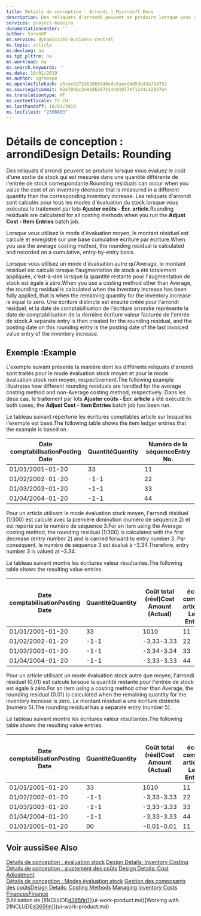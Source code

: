 ```yaml
---
title: Détails de conception - Arrondi | Microsoft Docs
description: Des reliquats d'arrondi peuvent se produire lorsque vous évaluez le coût d'une sortie de stock qui est mesurée dans une quantité différente de l'entrée de stock correspondante. Les reliquats d'arrondi sont calculés pour tous les modes d'évaluation du stock lorsque vous exécutez le traitement par lots **Ajuster coûts - Écr. article**.
services: project-madeira
documentationcenter: ''
author: SorenGP
ms.service: dynamics365-business-central
ms.topic: article
ms.devlang: na
ms.tgt_pltfrm: na
ms.workload: na
ms.search.keywords: ''
ms.date: 10/01/2019
ms.author: sgroespe
ms.openlocfilehash: a5cee9272d628b5046edc6aeed4d53b43a754752
ms.sourcegitcommit: 02e704bc3e01d62072144919774f1244c42827e4
ms.translationtype: HT
ms.contentlocale: fr-CH
ms.lasthandoff: 10/01/2019
ms.locfileid: "2306883"
---
```

# <a name="design-details-rounding"></a><span data-ttu-id="53ada-104">Détails de conception : arrondi</span><span class="sxs-lookup"><span data-stu-id="53ada-104">Design Details: Rounding</span></span>
<span data-ttu-id="53ada-105">Des reliquats d'arrondi peuvent se produire lorsque vous évaluez le coût d'une sortie de stock qui est mesurée dans une quantité différente de l'entrée de stock correspondante.</span><span class="sxs-lookup"><span data-stu-id="53ada-105">Rounding residuals can occur when you value the cost of an inventory decrease that is measured in a different quantity than the corresponding inventory increase.</span></span> <span data-ttu-id="53ada-106">Les reliquats d'arrondi sont calculés pour tous les modes d'évaluation du stock lorsque vous exécutez le traitement par lots **Ajuster coûts - Écr. article**.</span><span class="sxs-lookup"><span data-stu-id="53ada-106">Rounding residuals are calculated for all costing methods when you run the **Adjust Cost - Item Entries** batch job.</span></span>  

 <span data-ttu-id="53ada-107">Lorsque vous utilisez le mode d'évaluation moyen, le montant résiduel est calculé et enregistré sur une base cumulative écriture par écriture.</span><span class="sxs-lookup"><span data-stu-id="53ada-107">When you use the average costing method, the rounding residual is calculated and recorded on a cumulative, entry-by-entry basis.</span></span>  

 <span data-ttu-id="53ada-108">Lorsque vous utilisez un mode d'évaluation autre qu'Average, le montant résiduel est calculé lorsque l'augmentation de stock a été totalement appliquée, c'est-à-dire lorsque la quantité restante pour l'augmentation de stock est égale à zéro.</span><span class="sxs-lookup"><span data-stu-id="53ada-108">When you use a costing method other than Average, the rounding residual is calculated when the inventory increase has been fully applied, that is when the remaining quantity for the inventory increase is equal to zero.</span></span> <span data-ttu-id="53ada-109">Une écriture distincte est ensuite créée pour l'arrondi résiduel, et la date de comptabilisation de l'écriture arrondie représente la date de comptabilisation de la dernière écriture valeur facturée de l'entrée de stock.</span><span class="sxs-lookup"><span data-stu-id="53ada-109">A separate entry is then created for the rounding residual, and the posting date on this rounding entry is the posting date of the last invoiced value entry of the inventory increase.</span></span>  

## <a name="example"></a><span data-ttu-id="53ada-110">Exemple :</span><span class="sxs-lookup"><span data-stu-id="53ada-110">Example</span></span>  
 <span data-ttu-id="53ada-111">L'exemple suivant présente la manière dont les différents reliquats d'arrondi sont traités pour le mode évaluation stock moyen et pour le mode évaluation stock non moyen, respectivement.</span><span class="sxs-lookup"><span data-stu-id="53ada-111">The following example illustrates how different rounding residuals are handled for the average costing method and non-Average costing method, respectively.</span></span> <span data-ttu-id="53ada-112">Dans les deux cas, le traitement par lots **Ajuster coûts - Écr. article** a été exécuté.</span><span class="sxs-lookup"><span data-stu-id="53ada-112">In both cases, the **Adjust Cost - Item Entries** batch job has been run.</span></span>  

 <span data-ttu-id="53ada-113">Le tableau suivant répertorie les écritures comptables article sur lesquelles l'exemple est basé.</span><span class="sxs-lookup"><span data-stu-id="53ada-113">The following table shows the item ledger entries that the example is based on.</span></span>  

|<span data-ttu-id="53ada-114">Date comptabilisation</span><span class="sxs-lookup"><span data-stu-id="53ada-114">Posting Date</span></span>|<span data-ttu-id="53ada-115">Quantité</span><span class="sxs-lookup"><span data-stu-id="53ada-115">Quantity</span></span>|<span data-ttu-id="53ada-116">Numéro de la séquence</span><span class="sxs-lookup"><span data-stu-id="53ada-116">Entry No.</span></span>|  
|------------------|--------------|---------------|  
|<span data-ttu-id="53ada-117">01/01/20</span><span class="sxs-lookup"><span data-stu-id="53ada-117">01-01-20</span></span>|<span data-ttu-id="53ada-118">3</span><span class="sxs-lookup"><span data-stu-id="53ada-118">3</span></span>|<span data-ttu-id="53ada-119">1</span><span class="sxs-lookup"><span data-stu-id="53ada-119">1</span></span>|  
|<span data-ttu-id="53ada-120">01/02/20</span><span class="sxs-lookup"><span data-stu-id="53ada-120">02-01-20</span></span>|<span data-ttu-id="53ada-121">-1</span><span class="sxs-lookup"><span data-stu-id="53ada-121">-1</span></span>|<span data-ttu-id="53ada-122">2</span><span class="sxs-lookup"><span data-stu-id="53ada-122">2</span></span>|  
|<span data-ttu-id="53ada-123">01/03/20</span><span class="sxs-lookup"><span data-stu-id="53ada-123">03-01-20</span></span>|<span data-ttu-id="53ada-124">-1</span><span class="sxs-lookup"><span data-stu-id="53ada-124">-1</span></span>|<span data-ttu-id="53ada-125">3</span><span class="sxs-lookup"><span data-stu-id="53ada-125">3</span></span>|  
|<span data-ttu-id="53ada-126">01/04/20</span><span class="sxs-lookup"><span data-stu-id="53ada-126">04-01-20</span></span>|<span data-ttu-id="53ada-127">-1</span><span class="sxs-lookup"><span data-stu-id="53ada-127">-1</span></span>|<span data-ttu-id="53ada-128">4</span><span class="sxs-lookup"><span data-stu-id="53ada-128">4</span></span>|  

 <span data-ttu-id="53ada-129">Pour un article utilisant le mode évaluation stock moyen, l'arrondi résiduel (1/300) est calculé avec la première diminution (numéro de séquence 2) et est reporté sur le numéro de séquence 3.</span><span class="sxs-lookup"><span data-stu-id="53ada-129">For an item using the Average costing method, the rounding residual (1/300) is calculated with the first decrease (entry number 2) and is carried forward to entry number 3.</span></span> <span data-ttu-id="53ada-130">Par conséquent, le numéro de séquence 3 est évalué à –3,34.</span><span class="sxs-lookup"><span data-stu-id="53ada-130">Therefore, entry number 3 is valued at –3.34.</span></span>  

 <span data-ttu-id="53ada-131">Le tableau suivant montre les écritures valeur résultantes.</span><span class="sxs-lookup"><span data-stu-id="53ada-131">The following table shows the resulting value entries.</span></span>  

|<span data-ttu-id="53ada-132">Date comptabilisation</span><span class="sxs-lookup"><span data-stu-id="53ada-132">Posting Date</span></span>|<span data-ttu-id="53ada-133">Quantité</span><span class="sxs-lookup"><span data-stu-id="53ada-133">Quantity</span></span>|<span data-ttu-id="53ada-134">Coût total (réel)</span><span class="sxs-lookup"><span data-stu-id="53ada-134">Cost Amount (Actual)</span></span>|<span data-ttu-id="53ada-135">N° écriture comptable article</span><span class="sxs-lookup"><span data-stu-id="53ada-135">Item Ledger Entry No.</span></span>|<span data-ttu-id="53ada-136">Numéro de la séquence</span><span class="sxs-lookup"><span data-stu-id="53ada-136">Entry No.</span></span>|  
|------------------|--------------|----------------------------|---------------------------|---------------|  
|<span data-ttu-id="53ada-137">01/01/20</span><span class="sxs-lookup"><span data-stu-id="53ada-137">01-01-20</span></span>|<span data-ttu-id="53ada-138">3</span><span class="sxs-lookup"><span data-stu-id="53ada-138">3</span></span>|<span data-ttu-id="53ada-139">10</span><span class="sxs-lookup"><span data-stu-id="53ada-139">10</span></span>|<span data-ttu-id="53ada-140">1</span><span class="sxs-lookup"><span data-stu-id="53ada-140">1</span></span>|<span data-ttu-id="53ada-141">1</span><span class="sxs-lookup"><span data-stu-id="53ada-141">1</span></span>|  
|<span data-ttu-id="53ada-142">01/02/20</span><span class="sxs-lookup"><span data-stu-id="53ada-142">02-01-20</span></span>|<span data-ttu-id="53ada-143">-1</span><span class="sxs-lookup"><span data-stu-id="53ada-143">-1</span></span>|<span data-ttu-id="53ada-144">-3,33</span><span class="sxs-lookup"><span data-stu-id="53ada-144">-3.33</span></span>|<span data-ttu-id="53ada-145">2</span><span class="sxs-lookup"><span data-stu-id="53ada-145">2</span></span>|<span data-ttu-id="53ada-146">2</span><span class="sxs-lookup"><span data-stu-id="53ada-146">2</span></span>|  
|<span data-ttu-id="53ada-147">01/03/20</span><span class="sxs-lookup"><span data-stu-id="53ada-147">03-01-20</span></span>|<span data-ttu-id="53ada-148">-1</span><span class="sxs-lookup"><span data-stu-id="53ada-148">-1</span></span>|<span data-ttu-id="53ada-149">-3,34</span><span class="sxs-lookup"><span data-stu-id="53ada-149">-3.34</span></span>|<span data-ttu-id="53ada-150">3</span><span class="sxs-lookup"><span data-stu-id="53ada-150">3</span></span>|<span data-ttu-id="53ada-151">3</span><span class="sxs-lookup"><span data-stu-id="53ada-151">3</span></span>|  
|<span data-ttu-id="53ada-152">01/04/20</span><span class="sxs-lookup"><span data-stu-id="53ada-152">04-01-20</span></span>|<span data-ttu-id="53ada-153">-1</span><span class="sxs-lookup"><span data-stu-id="53ada-153">-1</span></span>|<span data-ttu-id="53ada-154">-3,33</span><span class="sxs-lookup"><span data-stu-id="53ada-154">-3.33</span></span>|<span data-ttu-id="53ada-155">4</span><span class="sxs-lookup"><span data-stu-id="53ada-155">4</span></span>|<span data-ttu-id="53ada-156">4</span><span class="sxs-lookup"><span data-stu-id="53ada-156">4</span></span>|  

 <span data-ttu-id="53ada-157">Pour un article utilisant un mode évaluation stock autre que moyen, l'arrondi résiduel (0,01) est calculé lorsque la quantité restante pour l'entrée de stock est égale à zéro.</span><span class="sxs-lookup"><span data-stu-id="53ada-157">For an item using a costing method other than Average, the rounding residual (0.01) is calculated when the remaining quantity for the inventory increase is zero.</span></span> <span data-ttu-id="53ada-158">Le montant résiduel a une écriture distincte (numéro 5).</span><span class="sxs-lookup"><span data-stu-id="53ada-158">The rounding residual has a separate entry (number 5).</span></span>  

 <span data-ttu-id="53ada-159">Le tableau suivant montre les écritures valeur résultantes.</span><span class="sxs-lookup"><span data-stu-id="53ada-159">The following table shows the resulting value entries.</span></span>  

|<span data-ttu-id="53ada-160">Date comptabilisation</span><span class="sxs-lookup"><span data-stu-id="53ada-160">Posting Date</span></span>|<span data-ttu-id="53ada-161">Quantité</span><span class="sxs-lookup"><span data-stu-id="53ada-161">Quantity</span></span>|<span data-ttu-id="53ada-162">Coût total (réel)</span><span class="sxs-lookup"><span data-stu-id="53ada-162">Cost Amount (Actual)</span></span>|<span data-ttu-id="53ada-163">N° écriture comptable article</span><span class="sxs-lookup"><span data-stu-id="53ada-163">Item Ledger Entry No.</span></span>|<span data-ttu-id="53ada-164">Numéro de la séquence</span><span class="sxs-lookup"><span data-stu-id="53ada-164">Entry No.</span></span>|  
|------------------|--------------|----------------------------|---------------------------|---------------|  
|<span data-ttu-id="53ada-165">01/01/20</span><span class="sxs-lookup"><span data-stu-id="53ada-165">01-01-20</span></span>|<span data-ttu-id="53ada-166">3</span><span class="sxs-lookup"><span data-stu-id="53ada-166">3</span></span>|<span data-ttu-id="53ada-167">10</span><span class="sxs-lookup"><span data-stu-id="53ada-167">10</span></span>|<span data-ttu-id="53ada-168">1</span><span class="sxs-lookup"><span data-stu-id="53ada-168">1</span></span>|<span data-ttu-id="53ada-169">1</span><span class="sxs-lookup"><span data-stu-id="53ada-169">1</span></span>|  
|<span data-ttu-id="53ada-170">01/02/20</span><span class="sxs-lookup"><span data-stu-id="53ada-170">02-01-20</span></span>|<span data-ttu-id="53ada-171">-1</span><span class="sxs-lookup"><span data-stu-id="53ada-171">-1</span></span>|<span data-ttu-id="53ada-172">-3,33</span><span class="sxs-lookup"><span data-stu-id="53ada-172">-3.33</span></span>|<span data-ttu-id="53ada-173">2</span><span class="sxs-lookup"><span data-stu-id="53ada-173">2</span></span>|<span data-ttu-id="53ada-174">2</span><span class="sxs-lookup"><span data-stu-id="53ada-174">2</span></span>|  
|<span data-ttu-id="53ada-175">01/03/20</span><span class="sxs-lookup"><span data-stu-id="53ada-175">03-01-20</span></span>|<span data-ttu-id="53ada-176">-1</span><span class="sxs-lookup"><span data-stu-id="53ada-176">-1</span></span>|<span data-ttu-id="53ada-177">-3,33</span><span class="sxs-lookup"><span data-stu-id="53ada-177">-3.33</span></span>|<span data-ttu-id="53ada-178">3</span><span class="sxs-lookup"><span data-stu-id="53ada-178">3</span></span>|<span data-ttu-id="53ada-179">3</span><span class="sxs-lookup"><span data-stu-id="53ada-179">3</span></span>|  
|<span data-ttu-id="53ada-180">01/04/20</span><span class="sxs-lookup"><span data-stu-id="53ada-180">04-01-20</span></span>|<span data-ttu-id="53ada-181">-1</span><span class="sxs-lookup"><span data-stu-id="53ada-181">-1</span></span>|<span data-ttu-id="53ada-182">-3,33</span><span class="sxs-lookup"><span data-stu-id="53ada-182">-3.33</span></span>|<span data-ttu-id="53ada-183">4</span><span class="sxs-lookup"><span data-stu-id="53ada-183">4</span></span>|<span data-ttu-id="53ada-184">4</span><span class="sxs-lookup"><span data-stu-id="53ada-184">4</span></span>|  
|<span data-ttu-id="53ada-185">01/01/20</span><span class="sxs-lookup"><span data-stu-id="53ada-185">01-01-20</span></span>|<span data-ttu-id="53ada-186">0</span><span class="sxs-lookup"><span data-stu-id="53ada-186">0</span></span>|<span data-ttu-id="53ada-187">-0,01</span><span class="sxs-lookup"><span data-stu-id="53ada-187">-0.01</span></span>|<span data-ttu-id="53ada-188">1</span><span class="sxs-lookup"><span data-stu-id="53ada-188">1</span></span>|<span data-ttu-id="53ada-189">5</span><span class="sxs-lookup"><span data-stu-id="53ada-189">5</span></span>|  

## <a name="see-also"></a><span data-ttu-id="53ada-190">Voir aussi</span><span class="sxs-lookup"><span data-stu-id="53ada-190">See Also</span></span>  
 <span data-ttu-id="53ada-191">[Détails de conception : évaluation stock](design-details-inventory-costing.md) </span><span class="sxs-lookup"><span data-stu-id="53ada-191">[Design Details: Inventory Costing](design-details-inventory-costing.md) </span></span>  
 <span data-ttu-id="53ada-192">[Détails de conception : ajustement des coûts](design-details-cost-adjustment.md) </span><span class="sxs-lookup"><span data-stu-id="53ada-192">[Design Details: Cost Adjustment](design-details-cost-adjustment.md) </span></span>  
 <span data-ttu-id="53ada-193">[Détails de conception : Modes évaluation stock](design-details-costing-methods.md) [Gestion des composants des coûts](finance-manage-inventory-costs.md)</span><span class="sxs-lookup"><span data-stu-id="53ada-193">[Design Details: Costing Methods](design-details-costing-methods.md) [Managing Inventory Costs](finance-manage-inventory-costs.md)</span></span>  
 [<span data-ttu-id="53ada-194">Finances</span><span class="sxs-lookup"><span data-stu-id="53ada-194">Finance</span></span>](finance.md)  
 <span data-ttu-id="53ada-195">[Utilisation de [!INCLUDE[d365fin](includes/d365fin_md.md)]](ui-work-product.md)</span><span class="sxs-lookup"><span data-stu-id="53ada-195">[Working with [!INCLUDE[d365fin](includes/d365fin_md.md)]](ui-work-product.md)</span></span>
